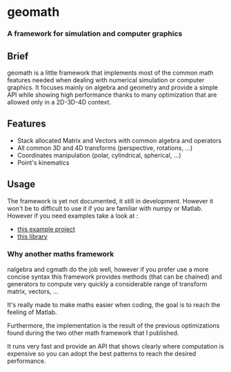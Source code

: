 # geomath
### A framework for simulation and computer graphics

## Brief
geomath is a little framework that implements most of the common math features needed 
when dealing with numerical simulation or computer graphics. 
It focuses mainly on algebra and geometry and provide a simple API while showing high performance 
thanks to many optimization that are allowed only in a 2D-3D-4D context.

## Features
- Stack allocated Matrix and Vectors with common algebra and operators
- All common 3D and 4D transforms (perspective, rotations, ...)
- Coordinates manipulation (polar, cylindrical, spherical, ...)
- Point's kinematics

## Usage
The framework is yet not documented, it still in development. However it won't be to difficult to use it if you are familiar with numpy or Matlab.
However if you need examples take a look at :
- [this example project](https://github.com/samiBendou/nbodies)
- [this library](https://github.com/samiBendou/dynamics)

### Why another maths framework
nalgebra and cgmath do the job well, however if you prefer use a more concise syntax this framework provides methods
(that can be chained) and generators to compute very quickly a considerable range of transform matrix, vectors, ...

It's really made to make maths easier when coding, the goal is to reach the feeling of Matlab.

Furthermore, the implementation is the result of the previous optimizations found during the two other math framework that
I published. 

It runs very fast and provide an API that shows clearly where computation is expensive so you can adopt the best patterns
to reach the desired performance.